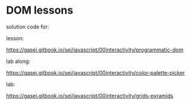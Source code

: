 # DOM lessons


solution code for:

lesson:

https://gasei.gitbook.io/sei/javascript/00interactivity/programmatic-dom

lab along:

https://gasei.gitbook.io/sei/javascript/00interactivity/color-palette-picker

lab:

https://gasei.gitbook.io/sei/javascript/00interactivity/grids-pyramids